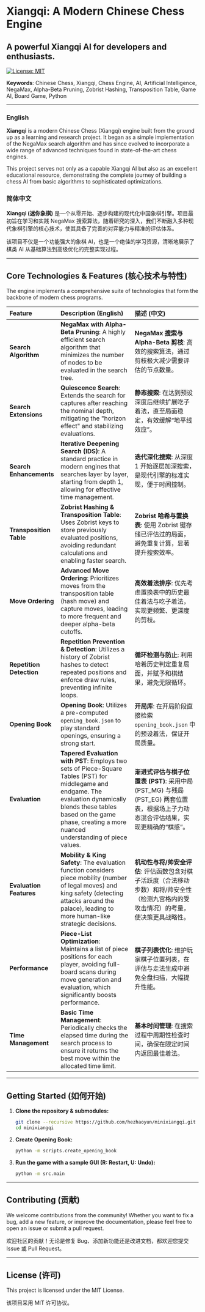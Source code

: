 # Xiangqi: A Modern Chinese Chess Engine
## A powerful Xiangqi AI for developers and enthusiasts.

[![License: MIT](https://img.shields.io/badge/License-MIT-yellow.svg)](https://opensource.org/licenses/MIT)

**Keywords**: Chinese Chess, Xiangqi, Chess Engine, AI, Artificial Intelligence, NegaMax, Alpha-Beta Pruning, Zobrist Hashing, Transposition Table, Game AI, Board Game, Python

---

### English

**Xiangqi** is a modern Chinese Chess (Xiangqi) engine built from the ground up as a learning and research project. It began as a simple implementation of the NegaMax search algorithm and has since evolved to incorporate a wide range of advanced techniques found in state-of-the-art chess engines.

This project serves not only as a capable Xiangqi AI but also as an excellent educational resource, demonstrating the complete journey of building a chess AI from basic algorithms to sophisticated optimizations.

### 简体中文

**Xiangqi (迷你象棋)** 是一个从零开始、逐步构建的现代化中国象棋引擎。项目最初旨在学习和实践 NegaMax 搜索算法，随着研究的深入，我们不断融入多种现代象棋引擎的核心技术，使其具备了完善的对弈能力与精准的评估体系。

该项目不仅是一个功能强大的象棋 AI，也是一个绝佳的学习资源，清晰地展示了棋类 AI 从基础算法到高级优化的完整实现过程。

---

## Core Technologies & Features (核心技术与特性)

The engine implements a comprehensive suite of technologies that form the backbone of modern chess programs.

| Feature | Description (English) | 描述 (中文) |
| :--- | :--- | :--- |
| **Search Algorithm** | **NegaMax with Alpha-Beta Pruning**: A highly efficient search algorithm that minimizes the number of nodes to be evaluated in the search tree. | **NegaMax 搜索与 Alpha-Beta 剪枝**: 高效的搜索算法，通过剪枝极大减少需要评估的节点数量。 |
| **Search Extensions** | **Quiescence Search**: Extends the search for captures after reaching the nominal depth, mitigating the "horizon effect" and stabilizing evaluations. | **静态搜索**: 在达到预设深度后继续扩展吃子着法，直至局面稳定，有效缓解“地平线效应”。 |
| **Search Enhancements** | **Iterative Deepening Search (IDS)**: A standard practice in modern engines that searches layer by layer, starting from depth 1, allowing for effective time management. | **迭代深化搜索**: 从深度 1 开始逐层加深搜索，是现代引擎的标准实现，便于时间控制。 |
| **Transposition Table**| **Zobrist Hashing & Transposition Table**: Uses Zobrist keys to store previously evaluated positions, avoiding redundant calculations and enabling faster search. | **Zobrist 哈希与置换表**: 使用 Zobrist 键存储已评估过的局面，避免重复计算，显著提升搜索效率。 |
| **Move Ordering** | **Advanced Move Ordering**: Prioritizes moves from the transposition table (hash move) and capture moves, leading to more frequent and deeper alpha-beta cutoffs. | **高效着法排序**: 优先考虑置换表中的历史最佳着法与吃子着法，实现更频繁、更深度的剪枝。 |
| **Repetition Detection**| **Repetition Prevention & Detection**: Utilizes a history of Zobrist hashes to detect repeated positions and enforce draw rules, preventing infinite loops. | **循环检测与防止**: 利用哈希历史判定重复局面，并赋予和棋结果，避免无限循环。 |
| **Opening Book** | **Opening Book**: Utilizes a pre-computed `opening_book.json` to play standard openings, ensuring a strong start. | **开局库**: 在开局阶段直接检索 `opening_book.json` 中的预设着法，保证开局质量。 |
| **Evaluation** | **Tapered Evaluation with PST**: Employs two sets of Piece-Square Tables (PST) for middlegame and endgame. The evaluation dynamically blends these tables based on the game phase, creating a more nuanced understanding of piece values. | **渐进式评估与棋子位置表 (PST)**: 采用中局 (PST_MG) 与残局 (PST_EG) 两套位置表，根据场上子力动态混合评估结果，实现更精确的“棋感”。 |
| **Evaluation Features**| **Mobility & King Safety**: The evaluation function considers piece mobility (number of legal moves) and king safety (detecting attacks around the palace), leading to more human-like strategic decisions. | **机动性与将/帅安全评估**: 评估函数包含对棋子活跃度（合法移动步数）和将/帅安全性（检测九宫格内的受攻击情况）的考量，使决策更具战略性。 |
| **Performance** | **Piece-List Optimization**: Maintains a list of piece positions for each player, avoiding full-board scans during move generation and evaluation, which significantly boosts performance. | **棋子列表优化**: 维护玩家棋子位置列表，在评估与走法生成中避免全盘扫描，大幅提升性能。 |
| **Time Management** | **Basic Time Management**: Periodically checks the elapsed time during the search process to ensure it returns the best move within the allocated time limit. | **基本时间管理**: 在搜索过程中周期性检查时间，确保在限定时间内返回最佳着法。 |

---

## Getting Started (如何开始)

1.  **Clone the repository & submodules:**
    ```bash
    git clone --recursive https://github.com/hezhaoyun/minixiangqi.git
    cd minixiangqi
    ```

2.  **Create Opening Book:**
    ```bash
    python -m scripts.create_opening_book
    ```
3.  **Run the game with a sample GUI (R: Restart, U: Undo):**
    ```bash
    python -m src.main
    ```

---

## Contributing (贡献)

We welcome contributions from the community! Whether you want to fix a bug, add a new feature, or improve the documentation, please feel free to open an issue or submit a pull request.

欢迎社区的贡献！无论是修复 Bug、添加新功能还是改进文档，都欢迎您提交 Issue 或 Pull Request。

---

## License (许可)

This project is licensed under the MIT License.

该项目采用 MIT 许可协议。
